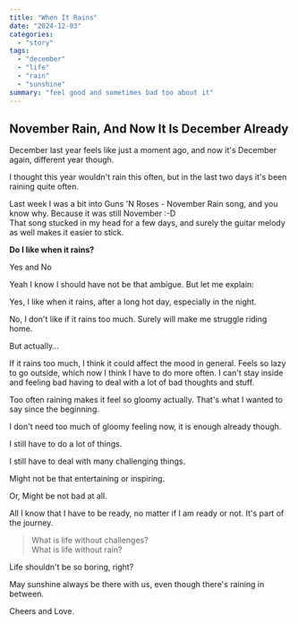 ```yaml
---
title: "When It Rains"
date: "2024-12-03"
categories: 
  - "story"
tags: 
  - "december"
  - "life"
  - "rain"
  - "sunshine"
summary: "feel good and sometimes bad too about it"
---
```


## November Rain, And Now It Is December Already

December last year feels like just a moment ago, and now it's December again, different year though.

I thought this year wouldn't rain this often, but in the last two days it's been raining quite often.

Last week I was a bit into Guns 'N Roses - November Rain song, and you know why. Because it was still November :-D  
That song stucked in my head for a few days, and surely the guitar melody as well makes it easier to stick.

**Do I like when it rains?**

Yes and No

Yeah I know I should have not be that ambigue. But let me explain:

Yes, I like when it rains, after a long hot day, especially in the night.

No, I don't like if it rains too much. Surely will make me struggle riding home.

But actually…

If it rains too much, I think it could affect the mood in general. Feels so lazy to go outside, which now I think I have to do more often. I can't stay inside and feeling bad having to deal with a lot of bad thoughts and stuff.

Too often raining makes it feel so gloomy actually. That's what I wanted to say since the beginning.

I don't need too much of gloomy feeling now, it is enough already though.

I still have to do a lot of things.

I still have to deal with many challenging things.

Might not be that entertaining or inspiring.

Or, Might be not bad at all.

All I know that I have to be ready, no matter if I am ready or not. It's part of the journey.

> What is life without challenges?  
> What is life without rain?

Life shouldn't be so boring, right?

May sunshine always be there with us, even though there's raining in between.

Cheers and Love.
